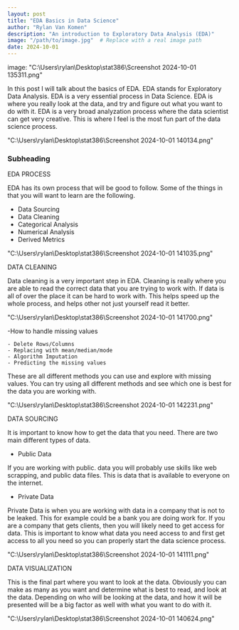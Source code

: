 ```yaml
---
layout: post
title: "EDA Basics in Data Science"
author: "Rylan Van Komen"
description: "An introduction to Exploratory Data Analysis (EDA)"
image: "/path/to/image.jpg"  # Replace with a real image path
date: 2024-10-01
---
```


image: "C:\Users\rylan\Desktop\stat386\Screenshot 2024-10-01 135311.png"

In this post I will talk about the basics of EDA. EDA stands for Exploratory Data Analysis. EDA is a very essential process in Data Science. EDA is where you really look at the data, and try and figure out what you want to do with it. EDA is a very broad analyzation process where the data scientist can get very creative. This is where I feel is the most fun part of the data science process. 

"C:\Users\rylan\Desktop\stat386\Screenshot 2024-10-01 140134.png"


### Subheading
EDA PROCESS

EDA has its own process that will be good to follow. Some of the things in that you will want to learn are the following. 

- Data Sourcing
- Data Cleaning
- Categorical Analysis
- Numerical Analysis
- Derived Metrics

"C:\Users\rylan\Desktop\stat386\Screenshot 2024-10-01 141035.png"

DATA CLEANING

Data cleaning is a very important step in EDA. Cleaning is really where you are able to read the correct data that you are trying to work with. If data is all of over the place it can be hard to work with. This helps speed up the whole process, and helps other not just yourself read it better. 

"C:\Users\rylan\Desktop\stat386\Screenshot 2024-10-01 141700.png"

-How to handle missing values

	- Delete Rows/Columns
	- Replacing with mean/median/mode
	- Algorithm Imputation
	- Predicting the missing values

These are all different methods you can use and explore with missing values. You can try using all different methods and see which one is best for the data you are working with. 

"C:\Users\rylan\Desktop\stat386\Screenshot 2024-10-01 142231.png"

DATA SOURCING

It is important to know how to get the data that you need. There are two main different types of data.

- Public Data

If you are working with public. data you will probably use skills like web scrapping, and public data files. This is data that is available to everyone on the internet. 

- Private Data

Private Data is when you are working with data in a company that is not to be leaked. This for example could be a bank you are doing work for. If you are a company that gets clients, then you will likely need to get access for data. This is important to know what data you need access to and first get access to all you need so you can properly start the data science process. 

"C:\Users\rylan\Desktop\stat386\Screenshot 2024-10-01 141111.png"

DATA VISUALIZATION

This is the final part where you want to look at the data. Obviously you can make as many as you want and determine what is best to read, and look at the data. Depending on who will be looking at the data, and how it will be presented will be a big factor as well with what you want to do with it. 

"C:\Users\rylan\Desktop\stat386\Screenshot 2024-10-01 140624.png"



